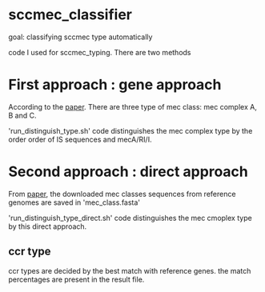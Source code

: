 # sccmec_classifier
goal: classifying sccmec type automatically

code I used for sccmec_typing. There are two methods

# First approach : gene approach
According to the [paper](https://www.ncbi.nlm.nih.gov/pmc/articles/PMC8772726/). There are three type of mec class: mec complex A, B and C.

'run_distinguish_type.sh' code distinguishes the mec complex type by the order order of IS sequences and mecA/RI/I.

# Second approach : direct approach
From [paper](https://www.ncbi.nlm.nih.gov/pmc/articles/PMC8772726/), the downloaded mec classes sequences from reference genomes are saved in 'mec_class.fasta'

'run_distinguish_type_direct.sh' code distinguishes the mec cmoplex type by this direct approach.

## ccr type
ccr types are decided by the best match with reference genes. the match percentages are present in the result file.